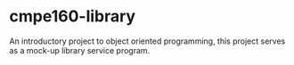 # cmpe160-library

An introductory project to object oriented programming, this project serves as a mock-up library service program.
